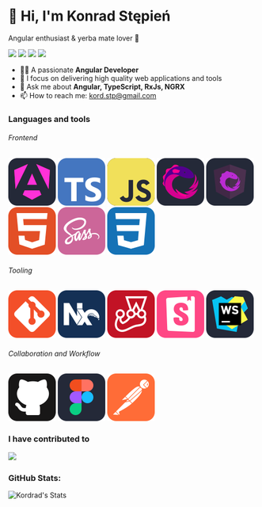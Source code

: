 # 👋 Hi, I'm Konrad Stępień
Angular enthusiast & yerba mate lover 🧉

[![](https://img.shields.io/badge/-Konrad%20Stępień-369?style=flat&logo=linkedIn&logoColor=white)][linkedin]
[![](https://img.shields.io/badge/-kord.stp@gmail.com-c71610?style=flat&logo=gmail&logoColor=white)][email]
[![](https://img.shields.io/badge/-@kstepien__-000000?style=flat&logo=X&logoColor=white)][x]
[![](https://img.shields.io/badge/-kstepien-f48024?style=flat&logo=stackoverflow&logoColor=white)][stackoverflow]

- 🧑‍💻 A passionate **Angular Developer**
- 🎯 I focus on delivering high quality web applications and tools
- 💬 Ask me about **Angular, TypeScript, RxJs, NGRX**
- 📫 How to reach me: [kord.stp@gmail.com][email]


### Languages and tools
###### Frontend
[![](./img/icons/Angular.svg)](## "Angular")
[![](./img/icons/TypeScript.svg)](## "Typescript")
[![](./img/icons/JavaScript.svg)](## "JavaScript")
[![](./img/icons/ReactiveX.svg)](## "RxJS")
[![](./img/icons/NGRX.svg)](## "NGRX")
[![](./img/icons/HTML5.svg)](## "HTML5")
[![](./img/icons/SCSS.svg)](## "SCSS")
[![](./img/icons/CSS3.svg)](## "CSS3")


###### Tooling
[![](./img/icons/Git.svg)](## "Git")
[![](./img/icons/NX.svg)](## "NX")
[![](./img/icons/Jest.svg)](## "Jest")
[![](./img/icons/StoryBook.svg)](## "StoryBook")
[![](./img/icons/Webstorm.svg)](## "WebStorm")


###### Collaboration and Workflow
[![](./img/icons/Github.svg)](## "Github")
[![](./img/icons/Figma.svg)](## "Figma")
[![](./img/icons/Postman.svg)](## "Postman")

### I have contributed to
[![](https://roadmap.sh/manifest/icon32.png)](https://github.com/kamranahmedse/developer-roadmap)

### GitHub Stats:
![Kordrad's Stats](https://github-readme-stats.vercel.app/api?username=Kordrad&theme=onedark&show_icons=true&hide_border=true&count_private=true)

[//]: <> (Variables:)
[homepage]: https://github.com/Kordrad
[spotify]: https://open.spotify.com/user/21uz7h2p7m67sfbqfkrochv6a
[linkedin]: https://www.linkedin.com/in/KonradStepien/
[email]: mailto:kord.stp@gmail.com?subject=Hello%20Konrad,%20From%20Github
[x]: https://x.com/kstepien_
[stackoverflow]: https://stackoverflow.com/users/10992417/kordrad
